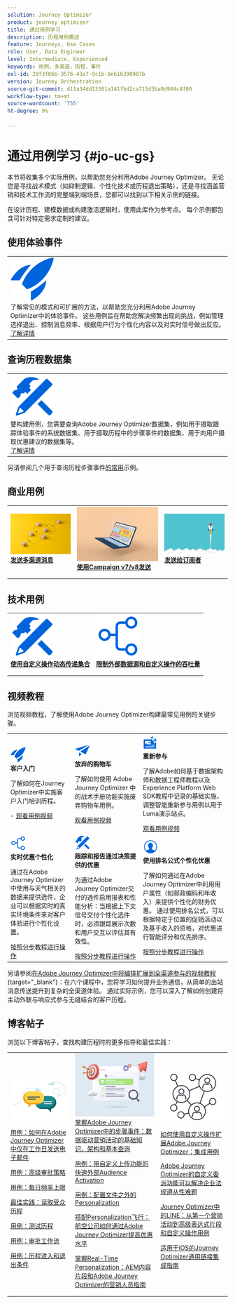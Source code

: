 ```yaml
---
solution: Journey Optimizer
product: journey optimizer
title: 通过用例学习
description: 历程用例概述
feature: Journeys, Use Cases
role: User, Data Engineer
level: Intermediate, Experienced
keywords: 用例，多渠道，历程，事件
exl-id: 28f3f06b-3576-43a7-9c1b-8e616390907b
version: Journey Orchestration
source-git-commit: d11a34dd13301a141fbd2ca715d3ba9d904c4f08
workflow-type: tm+mt
source-wordcount: '755'
ht-degree: 9%

---
```


# 通过用例学习 {#jo-uc-gs}

本节将收集多个实际用例，以帮助您充分利用Adobe Journey Optimizer。 无论您是寻找战术模式（如抑制逻辑、个性化技术或历程退出策略），还是寻找涵盖营销和技术工作流的完整端到端场景，您都可以找到以下相关示例的链接。

在设计历程、建模数据或构建激活逻辑时，使用此库作为参考点。 每个示例都包含可针对特定需求定制的建议。


## 使用体验事件

<table style="table-layout:fixed">
<tr style="border: 0;">
  <td>
    <div>
    <a href="exp-event-lookup.md">
    <img alt="体验事件查找最佳实践" src="../assets/do-not-localize/icon-quick-start.svg" /></a> 
    <br>了解常见的模式和可扩展的方法，以帮助您充分利用Adobe Journey Optimizer中的体验事件。 这些用例旨在帮助您解决频繁出现的挑战，例如管理选择退出、控制消息频率、根据用户行为个性化内容以及对实时信号做出反应。
    </div>
      <div>
     <a href="exp-event-lookup.md">了解详情</a></div>
    </div>
  </td>
</tr>
</table>


## 查询历程数据集

<table style="table-layout:fixed">
<tr style="border: 0;">
  <td>
    <div>
    <a href="../data/datasets-query-examples.md">
    <img alt="查询样例" src="../assets/do-not-localize/icon-configure.svg"/></a> 
    <br>要构建用例，您需要查询Adobe Journey Optimizer数据集，例如用于摄取跟踪体验事件的系统数据集、用于摄取历程中的步骤事件的数据集、用于向用户摄取优惠建议的数据集等。
    </div>
      <div>
     <a href="../data/datasets-query-examples.md">了解详情</a></div>
    </div>
  </td>
</tr>
</table>

另请参阅几个用于查询历程步骤事件[的常用](../reports/query-examples.md)示例。


## 商业用例

<table style="table-layout:fixed"><tr style="border: 0;">
<td>
<a href="../building-journeys/journeys-uc.md">
<img alt="发送多渠道消息" src="../assets/do-not-localize/start-journey.jpeg">
</a>
<div>
<a href="../building-journeys/journeys-uc.md"><strong>发送多渠道消息</strong></a>
</div>
<p>
</td>
<td>
<a href="ajo-ac.md">
<img alt="使用营销活动发送消息" src="../assets/do-not-localize/start-interface.jpeg">
</a>
<div><a href="ajo-ac.md"><strong>使用Campaign v7/v8发送</strong>
</div>
<p>
</td>
<td>
<a href="message-to-subscribers-uc.md">
<img alt="向订阅者发送消息" src="../assets/do-not-localize/start-quick.png">
</a>
<div>
<a href="message-to-subscribers-uc.md"><strong>发送给订阅者</strong></a>
</div>
<p></td>
</tr></table>

## 技术用例

<table style="table-layout:fixed"><tr style="border: 0;">
<td>
<a href="collections.md">
<img alt="使用自定义操作动态传递集合" src="../assets/do-not-localize/icon-configure.svg">
</a>
<div>
<a href="collections.md"><strong>使用自定义操作动态传递集合</strong></a>
</div>
<p>
</td>
<td>
<a href="limit-throughput.md">
<img alt="使用外部数据源和自定义操作限制吞吐量" src="../assets/do-not-localize/icon-first-journey.svg">
</a>
<div><a href="limit-throughput.md"><strong>限制外部数据源和自定义操作的吞吐量</strong></a>
</div>
<p>
</td>
</tr></table>

## 视频教程

浏览视频教程，了解使用Adobe Journey Optimizer构建最常见用例的关键步骤。


<table style="table-layout:auto">
  <tr style="border: 0;">
    <td>
      <img src="../assets/do-not-localize/icon-quick-start.svg" width="35px">
    <br/>
      <strong>客户入门</strong><br/><p>了解如何在Journey Optimizer中实施客户入门培训历程。</p> - <a href="https://experienceleague.adobe.com/en/docs/journey-optimizer-learn/tutorials/use-cases/customer-onboarding" target="_blank">观看用例视频</a>
    </td>
    <td>
      <img src="../assets/do-not-localize/icon-campaign.svg" width="35px">
    <br/>
      <strong>放弃的购物车</strong><br/><p>了解如何使用 Adobe Journey Optimizer 中的战术手册功能实施废弃购物车用例。</p><a href="https://experienceleague.adobe.com/zh-hans/docs/journey-optimizer-learn/tutorials/use-cases/abandoned-cart" target="_blank">观看用例视频</a>
    </td>
    <td>
      <img src="../assets/do-not-localize/icon-content.svg" width="35px">
    <br/>
      <strong>重新参与</strong><br/><p>了解Adobe如何基于数据架构师和数据工程师教程以及Experience Platform Web SDK教程中记录的基础实施，调整智能重新参与用例以用于Luma演示站点。</p><a href="https://experienceleague.adobe.com/zh-hans/docs/experience-platform/rtcdp/use-cases/personalization-insights-engagement/use-cases-luma" target="_blank">观看用例视频</a> 
    </td>
  </tr>
  <tr style="border: 0;">
    <td>
      <img src="../assets/do-not-localize/icon-experience.svg" width="35px">
    <br/>
      <strong>实时优惠个性化</strong><br/><p>通过在Adobe Journey Optimizer中使用与天气相关的数据来提供选件，企业可以根据实时的真实环境条件来对客户体验进行个性化设置。</p><a href="https://experienceleague.adobe.com/zh-hans/docs/journey-optimizer-learn/personalizing-offers-with-real-time-weather-data/introduction" target="_blank">按照分步教程进行操作</a>
    </td>
    <td>
      <img src="../assets/do-not-localize/icon-configure.svg" width="35px">
    <br/>
      <strong>跟踪和报告通过决策提供的优惠</strong><br/><p>为通过Adobe Journey Optimizer交付的选件启用报表和性能分析：当根据上下文信号交付个性化选件时，必须跟踪展示次数和用户交互以评估其有效性。</p><a href="https://experienceleague.adobe.com/zh-hans/docs/journey-optimizer-learn/reporting-on-ajo-od/introduction" target="_blank">按照分步教程进行操作</a> 
    </td>
    <td>
      <img src="../assets/do-not-localize/icon_profile-audience.svg" width="35px">
    <br/>
      <strong>使用排名公式个性化优惠</strong><br/><p>了解如何通过在Adobe Journey Optimizer中利用用户属性（如邮政编码和年收入）来提供个性化的财务优惠。 通过使用排名公式，可以根据特定于位置的促销活动以及基于收入的资格，对优惠进行智能评分和优先排序。</p><a href="https://experienceleague.adobe.com/zh-hans/docs/journey-optimizer-learn/personalizing-offers-with-ranking-formulas-based-on-user-zip-code-and-income/introduction" target="_blank">按照分步教程进行操作</a> 
    </td>
  </tr>
</table>

另请参阅[在Adobe Journey Optimizer中将编排扩展到全渠道参与的视频教程](https://experienceleague.adobe.com/zh-hans/docs/journey-optimizer-learn/scaling-orchestration-to-omnichannel-engagement/introduction){target="_blank"}：在六个课程中，您将学习如何提升业务通信，从简单的出站消息传送提升到复杂的全渠道体验。 通过实际示例，您可以深入了解如何创建将主动外联与响应式参与无缝结合的客户历程。



## 博客帖子

浏览以下博客帖子，查找构建历程时的更多指导和最佳实践：

<table style="table-layout:fixed"><tr style="border: 0;">
<td>
<img alt="博客帖子" src="../assets/do-not-localize/community.jpeg">
<div>
<p><a href="https://experienceleaguecommunities.adobe.com/t5/journey-optimizer-blogs/how-to-send-emails-only-on-weekdays-in-adobe-journey-optimizer/ba-p/760400" target="_blank">用例：如何在Adobe Journey Optimizer中仅在工作日发送电子邮件</a></p>
<p><a href="https://experienceleaguecommunities.adobe.com/t5/journey-optimizer-blogs/advanced-approval-strategies-in-adobe-journey-optimizer/ba-p/761396" target="_blank">用例：高级审批策略</a></p>
<p><a href="https://experienceleaguecommunities.adobe.com/t5/journey-optimizer-blogs/elevate-customer-experience-with-daily-frequency-capping-in-ajo/ba-p/761510" target="_blank">用例：每日频率上限</a></p>
<p><a href="https://experienceleaguecommunities.adobe.com/t5/journey-optimizer-blogs/mastering-read-audience-journeys-in-adobe-journey-optimizer-a/ba-p/761445" target="_blank">最佳实践：读取受众历程</a></p>
<p><a href="https://experienceleaguecommunities.adobe.com/t5/journey-optimizer-blogs/from-plan-to-perfection-how-to-test-your-ajo-journeys-for-10/ba-p/761270" target="_blank">用例：测试历程</a></p>
<p><a href="https://experienceleaguecommunities.adobe.com/t5/journey-optimizer-blogs/deliver-with-confidence-approval-workflows-across-adobe-journey/ba-p/760900" target="_blank">用例：审批工作流</a></p>
<p><a href="https://experienceleaguecommunities.adobe.com/t5/journey-optimizer-blogs/mastering-journey-entry-and-exit-criteria-in-adobe-journey/ba-p/760958" target="_blank">用例：历程进入和退出条件</a></p>
</div>
<p>
</td>
<td>
<img alt="历程中的步骤事件" src="../assets/do-not-localize/list.jpeg">
<div>
<a href="https://experienceleaguecommunities.adobe.com/t5/journey-optimizer-blogs/mastering-step-events-in-adobe-journey-optimizer-fundamentals/ba-p/762024" target="_blank">掌握Adobe Journey Optimizer中的步骤事件：数据驱动营销活动的基础知识、架构和基本查询
</a></p>
<p><a href="https://experienceleaguecommunities.adobe.com/t5/journey-optimizer-blogs/fast-external-audience-activation-with-custom-upload/ba-p/761658" target="_blank">用例：带自定义上传功能的快速外部Audience Activation</a></p>
<p><a href="https://experienceleaguecommunities.adobe.com/t5/journey-optimizer-blogs/personalization-beyond-the-ajo-profile-bringing-non-profile/ba-p/769225" target="_blank">用例：配置文件之外的Personalization
</a></p>
<p><a href="https://experienceleaguecommunities.adobe.com/t5/journey-optimizer-blogs/take-flight-with-personalization-how-airlines-can-elevate-offers/ba-p/767513" target="_blank">搭配Personalization飞行：航空公司如何通过Adobe Journey Optimizer提高优惠水平
</a></p>
<p><a href="https://experienceleaguecommunities.adobe.com/t5/journey-optimizer-blogs/mastering-real-time-personalization-a-marketer-s-guide-to-aem/ba-p/762606" target="_blank">掌握Real-Time Personalization：AEM内容片段和Adobe Journey Optimizer的营销人员指南
</a></p>
</div>
<p></td>
<td>
<img alt="自定义操作" src="../assets/do-not-localize/step-event.jpeg">
<div><p><a href="https://experienceleaguecommunities.adobe.com/t5/journey-optimizer-blogs/how-to-extend-adobe-journey-optimizer-with-custom-actions/ba-p/761323" target="_blank">如何使用自定义操作扩展Adobe Journey Optimizer：集成用例
</a></p>
</div>
<div><p><a href="https://experienceleaguecommunities.adobe.com/t5/journey-optimizer-blogs/breaking-down-barriers-how-adobe-journey-optimizer-s-custom/ba-p/759223" target="_blank">Adobe Journey Optimizer的自定义委派功能可以解决企业法规遵从性难题
</a></p>
</div>
<div><p><a href="https://experienceleaguecommunities.adobe.com/t5/journey-optimizer-blogs/line-in-ajo-from-first-campaign-to-advanced-expression-fragment/ba-p/771048" target="_blank">Journey Optimizer中的LINE：从第一个营销活动到高级表达式片段和自定义操作用例
</a></p>
</div>
<div><p><a href="https://experienceleaguecommunities.adobe.com/t5/journey-optimizer-blogs/ajo-universal-link-integration-guide-for-ios/ba-p/768669" target="_blank">适用于iOS的Journey Optimizer通用链接集成指南
</a></p>
</div>
</td>
</tr></table>